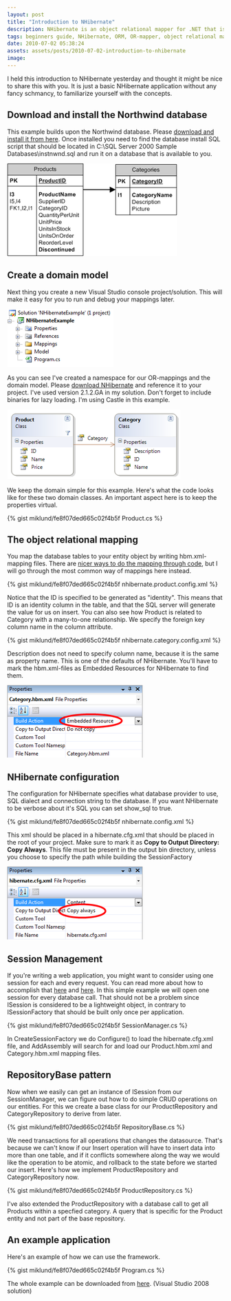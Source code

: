 ```yaml
---
layout: post
title: "Introduction to NHibernate"
description: NHibernate is an object relational mapper for .NET that is based on the Hibernate OR-mapper for Java. In this guide I will give an introduction to getting started with NHibernate.
tags: beginners guide, NHibernate, ORM, OR-mapper, object relational mapper
date: 2010-07-02 05:38:24
assets: assets/posts/2010-07-02-introduction-to-nhibernate
image: 
---
```


I held this introduction to NHibernate yesterday and thought it might be nice to share this with you. It is just a basic NHibernate application without any fancy schmancy, to familiarize yourself with the concepts.

## Download and install the Northwind database

This example builds upon the Northwind database. Please [download and install it from here](http://www.microsoft.com/downloads/details.aspx?FamilyID=06616212-0356-46a0-8da2-eebc53a68034). Once installed you need to find the database install SQL script that should be located in C:\SQL Server 2000 Sample Databases\instnwnd.sql and run it on a database that is available to you.

![database schema](/assets/posts/2010-07-02-introduction-to-nhibernate/schema.png)

## Create a domain model

Next thing you create a new Visual Studio console project/solution. This will make it easy for you to run and debug your mappings later.

![visual studio solution](/assets/posts/2010-07-02-introduction-to-nhibernate/solution1.png)

As you can see I've created a namespace for our OR-mappings and the domain model. Please [download NHibernate](http://www.nhforge.org/) and reference it to your project. I've used version 2.1.2.GA in my solution. Don't forget to include binaries for lazy loading. I'm using Castle in this example.

![domain model](/assets/posts/2010-07-02-introduction-to-nhibernate/Domain.png)

We keep the domain simple for this example. Here's what the code looks like for these two domain classes. An important aspect here is to keep the properties virtual.</p>

{% gist miklund/fe8f07ded665c02f4b5f Product.cs %}

## The object relational mapping

You map the database tables to your entity object by writing hbm.xml-mapping files. There are [nicer ways to do the mapping through code](http://www.fluentnhibernate.org "Fluent NHibernate"), but I will go through the most common way of mappings here instead.

{% gist miklund/fe8f07ded665c02f4b5f nhibernate.product.config.xml %}

Notice that the ID is specified to be generated as "identity". This means that ID is an identity column in the table, and that the SQL server will generate the value for us on insert.  You can also see how Product is related to Category with a many-to-one relationship. We specify the foreign key column name in the column attribute.

{% gist miklund/fe8f07ded665c02f4b5f nhibernate.category.config.xml %}

Description does not need to specify column name, because it is the same as property name. This is one of the defaults of NHibernate.  You'll have to mark the hbm.xml-files as Embedded Resources for NHibernate to find them.

![embedded resource](/assets/posts/2010-07-02-introduction-to-nhibernate/embedded_resource.png)

## NHibernate configuration

The configuration for NHibernate specifies what database provider to use, SQL dialect and connection string to the database. If you want NHibernate to be verbose about it's SQL you can set show_sql to true.

{% gist miklund/fe8f07ded665c02f4b5f nhibernate.config.xml %}

This xml should be placed in a hibernate.cfg.xml that should be placed in the root of your project. Make sure to mark it as **Copy to Output Directory: Copy Always**. This file must be present in the output bin directory, unless you choose to specify the path while building the SessionFactory

![copy always](/assets/posts/2010-07-02-introduction-to-nhibernate/copy_always.png)

## Session Management

If you're writing a web application, you might want to consider using one session for each and every request. You can read more about how to accomplish that [here](http://ryanlanciaux.com/post/nhibernate-session-per-request.aspx "One NHibernate session per request") and [here](http://blog.benday.com/archive/2005/03/16/198.aspx). In this simple example we will open one session for every database call. That should not be a problem since ISession is considered to be a lightweight object, in contrary to ISessionFactory that should be built only once per application.

{% gist miklund/fe8f07ded665c02f4b5f SessionManager.cs %}

In CreateSessionFactory we do Configure() to load the hibernate.cfg.xml file, and AddAssembly will search for and load our Product.hbm.xml and Category.hbm.xml mapping files.

## RepositoryBase pattern

Now when we easily can get an instance of ISession from our SessionManager, we can figure out how to do simple CRUD operations on our entities. For this we create a base class for our ProductRepository and CategoryRepository to derive from later.

{% gist miklund/fe8f07ded665c02f4b5f RepositoryBase.cs %}

We need transactions for all operations that changes the datasource. That's because we can't know if our Insert operation will have to insert data into more than one table, and if it conflicts somewhere along the way we would like the operation to be atomic, and rollback to the state before we started our insert.  Here's how we implement ProductRepository and CategoryRepository now.

{% gist miklund/fe8f07ded665c02f4b5f ProductRepository.cs %}

I've also extended the ProductRepository with a database call to get all Products within a specfied category. A query that is specific for the Product entity and not part of the base repository.

## An example application

Here's an example of how we can use the framework.

{% gist miklund/fe8f07ded665c02f4b5f Program.cs %}

The whole example can be downloaded from [here](/assets/posts/2010-07-02-introduction-to-nhibernate/NHibernateExample.zip "NHibernate example solution visual studio 2008"). (Visual Studio 2008 solution)
